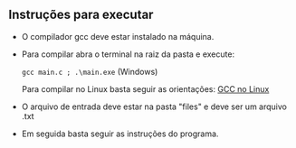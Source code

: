 ## Instruções para executar 


- O compilador gcc deve estar instalado na máquina.
- Para compilar abra o terminal na raiz da pasta e execute:

    ```gcc main.c ; .\main.exe``` (Windows)

  Para compilar no Linux basta seguir as orientações: <a href="https://pt.wikihow.com/Compilar-um-Programa-Usando-o-Compilador-GNU-(GCC)#:~:text=O%20GNU%20C%20Compiler%20(também,partir%20do%20gerenciador%20de%20pacotes.">GCC no Linux</a>


- O arquivo de entrada deve estar na pasta "files" e deve ser um arquivo .txt
- Em seguida basta seguir as instruções do programa.
